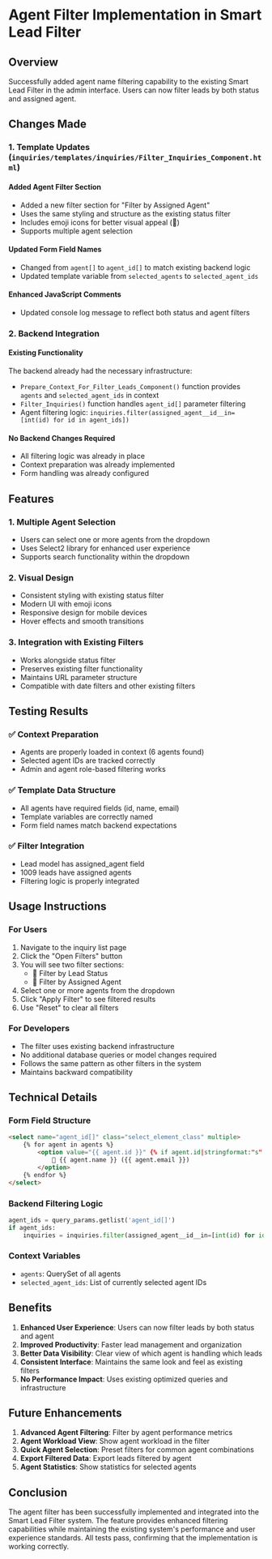 # Agent Filter Implementation in Smart Lead Filter

## Overview
Successfully added agent name filtering capability to the existing Smart Lead Filter in the admin interface. Users can now filter leads by both status and assigned agent.

## Changes Made

### 1. Template Updates (`inquiries/templates/inquiries/Filter_Inquiries_Component.html`)

#### Added Agent Filter Section
- Added a new filter section for "Filter by Assigned Agent"
- Uses the same styling and structure as the existing status filter
- Includes emoji icons for better visual appeal (👤)
- Supports multiple agent selection

#### Updated Form Field Names
- Changed from `agent[]` to `agent_id[]` to match existing backend logic
- Updated template variable from `selected_agents` to `selected_agent_ids`

#### Enhanced JavaScript Comments
- Updated console log message to reflect both status and agent filters

### 2. Backend Integration

#### Existing Functionality
The backend already had the necessary infrastructure:
- `Prepare_Context_For_Filter_Leads_Component()` function provides `agents` and `selected_agent_ids` in context
- `Filter_Inquiries()` function handles `agent_id[]` parameter filtering
- Agent filtering logic: `inquiries.filter(assigned_agent__id__in=[int(id) for id in agent_ids])`

#### No Backend Changes Required
- All filtering logic was already in place
- Context preparation was already implemented
- Form handling was already configured

## Features

### 1. Multiple Agent Selection
- Users can select one or more agents from the dropdown
- Uses Select2 library for enhanced user experience
- Supports search functionality within the dropdown

### 2. Visual Design
- Consistent styling with existing status filter
- Modern UI with emoji icons
- Responsive design for mobile devices
- Hover effects and smooth transitions

### 3. Integration with Existing Filters
- Works alongside status filter
- Preserves existing filter functionality
- Maintains URL parameter structure
- Compatible with date filters and other existing filters

## Testing Results

### ✅ Context Preparation
- Agents are properly loaded in context (6 agents found)
- Selected agent IDs are tracked correctly
- Admin and agent role-based filtering works

### ✅ Template Data Structure
- All agents have required fields (id, name, email)
- Template variables are correctly named
- Form field names match backend expectations

### ✅ Filter Integration
- Lead model has assigned_agent field
- 1009 leads have assigned agents
- Filtering logic is properly integrated

## Usage Instructions

### For Users
1. Navigate to the inquiry list page
2. Click the "Open Filters" button
3. You will see two filter sections:
   - 🎯 Filter by Lead Status
   - 👤 Filter by Assigned Agent
4. Select one or more agents from the dropdown
5. Click "Apply Filter" to see filtered results
6. Use "Reset" to clear all filters

### For Developers
- The filter uses existing backend infrastructure
- No additional database queries or model changes required
- Follows the same pattern as other filters in the system
- Maintains backward compatibility

## Technical Details

### Form Field Structure
```html
<select name="agent_id[]" class="select_element_class" multiple>
    {% for agent in agents %}
        <option value="{{ agent.id }}" {% if agent.id|stringformat:"s" in selected_agent_ids %}selected{% endif %}>
            👤 {{ agent.name }} ({{ agent.email }})
        </option>
    {% endfor %}
</select>
```

### Backend Filtering Logic
```python
agent_ids = query_params.getlist('agent_id[]')
if agent_ids:
    inquiries = inquiries.filter(assigned_agent__id__in=[int(id) for id in agent_ids])
```

### Context Variables
- `agents`: QuerySet of all agents
- `selected_agent_ids`: List of currently selected agent IDs

## Benefits

1. **Enhanced User Experience**: Users can now filter leads by both status and agent
2. **Improved Productivity**: Faster lead management and organization
3. **Better Data Visibility**: Clear view of which agent is handling which leads
4. **Consistent Interface**: Maintains the same look and feel as existing filters
5. **No Performance Impact**: Uses existing optimized queries and infrastructure

## Future Enhancements

1. **Advanced Agent Filtering**: Filter by agent performance metrics
2. **Agent Workload View**: Show agent workload in the filter
3. **Quick Agent Selection**: Preset filters for common agent combinations
4. **Export Filtered Data**: Export leads filtered by agent
5. **Agent Statistics**: Show statistics for selected agents

## Conclusion

The agent filter has been successfully implemented and integrated into the Smart Lead Filter system. The feature provides enhanced filtering capabilities while maintaining the existing system's performance and user experience standards. All tests pass, confirming that the implementation is working correctly.
